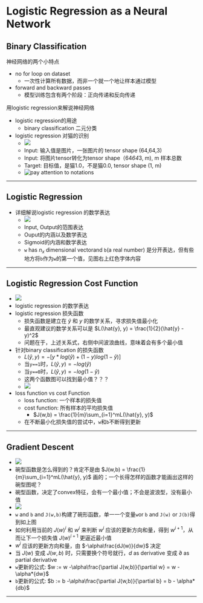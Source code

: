 # Logistic Regression as a Neural Network

## Binary Classification

神经网络的两个小特点
- no for loop on dataset
	- 一次性计算所有数据，而非一个就一个地让样本通过模型
- forward and backward passes
	- 模型训练包含有两个阶段：正向传递和反向传递

用logistic regression来解说神经网络
- logistic regression的用途
	- binary classification 二元分类
- logistic regression 对猫的识别
	- ![][image1]
	- Input: 输入值是图片，一张图片的 tensor shape (64,64,3)
	- Input: 将图片tensor转化为tensor shape（64*64*3, m), m 样本总数
	- Target: 目标值，是猫1.0，不是猫0.0, tensor shape (1, m)
	- ![pay attention to notations][image2]
----

## Logistic Regression
- 详细解说logistic regression 的数学表达
	- ![][image3]
	- Input, Output的范围表达
	- Ouput的内涵以及数学表达
	- Sigmoid的内涵和数学表达
	- `w` has $n_x$ dimensional vectorand `b`(a real number) 是分开表达，但有些地方将`b`作为`w`的第一个值，见图右上红色字体内容

---

## Logistic Regression Cost Function
- ![][image4]
- logistic regression 的数学表达
- logistic regression 损失函数
	- 损失函数是建立在 $\hat{y}$ 和 $y$ 的数学关系，寻求损失值最小化
	- 最直观建议的数学关系可以是 $L(\hat{y}, y) = \frac{1}{2}(\hat{y} - y)^2$
	- 问题在于，上述关系式，右侧中间波浪曲线，意味着会有多个最小值
- 针对binary classification 的损失函数
	- $L(\hat{y}, y) = -[y*log(\hat{y}) + (1-y)log(1-\hat{y})]$
	- 当`y==1`时，$L(\hat{y}, y) = -log(\hat{y})$
	- 当`y==0`时，$L(\hat{y}, y) = -log(1-\hat{y})$
	- 这两个函数图可以找到最小值？？？
	- ![][image5]
- loss function vs cost Function
	- loss function: 一个样本的损失值
	- cost function: 所有样本的平均损失值
		- $J(w,b) = \frac{1}{m}\sum_{i=1}^mL(\hat{y}, y)$
	- 在不断最小化损失值的尝试中，`w`和`b`不断得到更新

---

## Gradient Descent
- ![][image6]
- 碗型函数是怎么得到的？肯定不是由 $J(w,b) = \frac{1}{m}\sum_{i=1}^mL(\hat{y}, y)$ 画的；一个长得怎样的函数才能画出这样的碗型图呢？
- 碗型函数，决定了convex特征，会有一个最小值；不会是波浪型，没有最小值
- ![][image7]
- `w` and `b` and `J(w,b)`构建了碗形函数，单一一个变量`w`or `b` and `J(w)` or `J(b)`得到如上图
- 如何利用当前的 $J(w)^{i}$ 和 $w^{i}$ 来判断 $w^{i}$ 应该的更新方向和量，得到 $w^{i+1}$，从而让下一个损失值 $J(w)^{i+1}$ 更逼近最小值
- $w^{i}$ 应该的更新方向和量，由 $-\alpha\frac{dJ(w)}{dw}$ 决定
- 当 $J(w)$ 变成 $J(w,b)$ 时，只需要换个符号就行，$d$ as derivative 变成 $\partial$ as partial derivative
- `w`更新的公式: $w := w -\alpha\frac{\partial J(w,b)}{\partial w} = w - \alpha*{dw}$
- `b`更新的公式: $b := b -\alpha\frac{\partial J(w,b)}{\partial b} = b - \alpha*{db}$

---

## 


[image1]: https://lh3.googleusercontent.com/KqzCHNE4GoH-8Mgqdh7Y6PQkkR0xDcLyFvZbMTHX8cSDTmHB-0efMYrQe2njCjvGaP86tyZ8s2q3XnQ3nsPp9laAt7YgYpCONNkVm__m6mY_fjquRPFbFNn33hyHxu5m_vw1DYhXCWXrVBnjF8Fgdc4f7zOJATLkWnwjOy-2dqrfbc4u20s6L0H5JleMbThY7iZW2QG_PPqDkIgG0qg4F9GdybM-Ku1O_feYYzHFuieCWci4gV4qFjJmuPx4Y9eAq1P7bUx39_ht6BrNIhy02qDDr4vxWSvI7xzoZdR-HVJhkZrqJWidVrwAAIifMITCTLlB-aow1eB6cSSmCrF2227FklG2xUE8Sw2P6CU1qohuFw4hj5IbUVBfmGXPX_2Gmk61CuJYWUx2eFA5iUE3KnhzwPabhl7enmJmQrTR-l6FDa4Kf5g5zw51Ef7MUuKQNf1F_O4ZZmgh-uPgT93AQx0-G8dPp9Bw6uaXbGkw1XfXQ3XuYDN54uD0stA0Jtj_H9hWLDOeunfOBrbeK7XakoGBDQgvs1jGrpfsBlkqHt-LrVIAUnKqMu8mMIqpjRDvWYvqbHVrZ4qsqexRd3lpasfF3F06g1k44pLg1yYNrtU22uWcvulqF3eu=w1900-h1032-no
[image2]: https://lh3.googleusercontent.com/czHGUpQPJZuJYckHZIyBijbxONm0J9UIfwTls8NnYFib8tnD0Dtfz0IHisZ3lGrjUb63PWU1s4DoJhnYFsquI6R5T2ak9wIsI0ALG5xtIwPhY4bYdV20A5W2gAS7gS-3owM99rR2QZ2qzsmIXTr4sldRT-v9cdt6CYQXTkmEo0CecxnuqgWkb-uNP5TJ0JrT5_eEhwRBeHIsB91bNW7g-1tcdB_tCWfBWjrP_exfhJqrp0EluONR7TLaaiFfjhklEQxYSM3MQS9jj9osoULGT48p-sqj9nbuHWBdEZy2XMjjhfxwyL2DjDcJyHyxCw_DVeC_jI9U-9JP_vlgNCO_w4fh9CNfbHFKwmBARehS_DyCDHEJm1najTQVg_woADiVORgZ8W5zP0lnlJKDtvrh35jmctw6CKbBfft_UjqDBb7XWnb_gvIkmHWC_4YU2AKfXb6nF4OJ5-OmKH_gfe6NhQ5AjR9sXI_se7nWKxSNlAdQQGT5bue_-vI5hgm_--Ckqw4jBOY4MVsz4HmJoKuk6xIKpmA1lk6up6YWfRHttCGLtMlC6EezcU8YSPNJCoWXUw2nG9oo6gK1NMQbgCX0TuxHDUCi1WuAAkFUh-d_e_5e8G1gW3GG2C8H=w1760-h978-no
[image3]: https://lh3.googleusercontent.com/U3h9Ymvloex2Y9fXAdSWBjfFjXsLEHFhf189BkYizOryDNsdpLdKRrzLX4ZkWYHBQEoKJvK67cKvEI9MFOnitzYqfTtWOSCWoptYEAI3HgOK6j8HmCVHOw7iciIRrn-1m0HzJTbVb58NFJtYeAnPSo65lXl_PEDZqWf81UpU9B8jyiBQ7vcm0ixTFUE9MF2q7aVJpRn3hnfRJa1b-0-3rmgBH2kfHfrkENa6WuZzIofJp7d50zIOcJfScpDXfowx4IABPRQiax0yK8Ohrhx-Rj4L-9xC3Bk9AsuzlnPu0nBf3S8P-ZKAnzr1XhIDvr7pmzlp0mxUZAnglFTrvlm0dOL_y0pOx0Y3cYBtnwcEHEhD3TAwQPwtPImMKiyE425K3yZ2CAeo7tiGXd5vnfFEufRl-ld831nWoy1Cju0774A_lwcTyH4jcDxV17HCTNNyDfB_NrCiYfNy0spDOUb8VxYVEg2w2nSRKwVpWV8ncy0YHKrBwnJnbTbRL01w6Tpm8KXTeYc6Xxt_cIYSK1THz2WwPx1xBZJzwpn_oZHJghVuf7hnnBZNspARCV00Cpt_N-kelwiPPHvtJznT95ouAhwxXx6QxXxM7UyksCuB0hODF6WNWv29ThoK=w2094-h1224-no
[image4]: https://lh3.googleusercontent.com/DrBLbnF0qSP4XzAd2AMPpZ3eyiNVTNAj0SipdzeR37uy3VDJChbu4Po1nT66_5aDjQpUD0PRVLVmHPL7TIXtD32VE_vwmv4rI2MmSEuTk-upbhnvGERNHZ8oxSMk4wvkYZrJ61TKcGSPup45xemRDQoLSWFH13aBAwdL0ZgkXNa-t0AU7Sr2kNEpcjeYnJ7SvaZCWJmTtY26oapUs1YFbJ4dtb3PU5qcn-PezH6lD-bROu71GLBw_r7e_9mp4pKYBrqYejG99uwAhe-5SOVWV9IhCY2HsTPY_hvoBYSiYAjBEa-2Nd9Q1yeKnEa8hKhgfBDNrmK_oGy2Yylrco0XhFvvBpW2t5xdGWWb87GGSpNuf81sQutFpVkzXk7YvGGYg9h0atKnIv9wA9RZOXfQQlj28p4XCtQ7wMXOnyJLb8AkmWsCs9BmZjj_lTB8fwdNg9uHoQsil17Dajmc0tbFycVHGVCcrRDmmSwVNwbs7O-zae5DIgbDHIuXNHyQCk-6wWcM5vOyHnQxbbGDGFWBl4BrpBNAfyYAx64R1Zj3kY1RwbXrWeLHgIvL-7xDNy4jQXlD3S7mt5ZB3u-xPyfn_GZK5UHvmPZBXIlHMPASlYWmI2DCMBfAL5Yw=w1918-h996-no
[image5]: https://lh3.googleusercontent.com/o7FZdccz5FzTEb_W5kw6oLnq6x-nOz61paXKEqGoZ36r_eCaLIQRjY8o51okupX9vtY8AE0TXGZSmAfN6u3gin35vbEQV-8Ij28ih9mfmvALP6d8mOCF-nlFfaBwx4nuAtmzU_Y3zAeTa5qyrZD7W-PwaBlm9KNou_aLnIyTcJOqySkVP1k41BG97-nQlucHrMDMqeJ21vsRqKb8lmtSOheJOgIND_AN6L1c-nlnaQMUjq16sUnu29MBuqBkFQoOlD75XAU6IofURaVjxgUqN-A3rXuQQEZFS1rI8ISucaA8KmBq0hMeEjZtZj65dZPvmSRYcWVK_zbzxM4r1qBIRYTAFWfRgHKIrupQ0WMAsvWnyVjHNB_EJDDTy831N-PzwIHPJCgB4velciTKdXPiwLYaGBSX95gh7O384OjwU9DRMMPi32KKSa-ebiN36fQps5VSM5mFRiAvvFZJgAGg67iHs0cPm5p8VtZknMeE8WUEfBDRcFJnKv8xPIKk3QvlwVA1HVdyq9fKDfFh_inDZMBinE_2ySQVqIupjfIHR21yZzZVFZ8gmhaoIqupxqSmB06Z7fWz-9rEFwhEiUOiD_0vsZzuFKr28Wq43XQhlb6zQloD3UJj_Oal=w2090-h542-no
[image6]: https://lh3.googleusercontent.com/ZBqjR9tg54EdEw1iF98ujFqsYDy93_H4fc3AhXUSO0E5a8q9ZIXN-exjtkcQXg-HLmY_NxloCC90OMPrq_bsNWj2O11NpxyWOta7GEl9myWZ3vvDC8xvh2TZz73WHfM6WX9W_oVM5R0B7NaO0PWH2mCWTxPcOHHiFxxcy1lv9SXr8rbpc_frK6pXl7ZL7Qp6zeiubUYY2rryBKpFeFwxc-9AC_ULl5t52bt7gGpZcc2vZ0-kKt5ooaqmX6kQG8r2c9nB-i87_xZh1H5cT2pcuFG9DN5dlO8aoNmGFFLPL1A3dflQDbD-nzgBvIGiHnlM7G2ZM-h7_ICpVt2IwPui9pCwlsNqcDwHnaLDZ3gCyf4_2aPONaR4GIDCtSNWGw5VhMgDO7vL_D3XhsBWYlVS2E_qBXlWkGrOJ7XfPOmxiuDwWTRmYrOqPBe0_EEh0G27pO_e95nr7FMAt0AMXq6lK4fMaORARrAp_QXVRDsVoxovA7Cz0o0PvCdjPKdeygY5etqDwf26_6vsROwZ5Ex_vRjOCaB0HBRL4xqs5sa2yJU3GAA3J1y_YI5U_ffXhKEKSucOWmj8m_xKI5afsZOjP0GKRVOy36nmp59H48eA3qgMzsfeWM-QUURZ=w1914-h958-no
[image7]: https://lh3.googleusercontent.com/y_J_yslGvUEhnDzf0RtQ4zFXrlWG427hUzNL5F1b2WCASmkD1I0NhYXKaDwgt4q2lGT3s0l4IRetZiS4sGCP-layErG7Cldf1ZVe54yjbh_r0Stv58g1ndnq1N6bHpVyeqbCReR3BqX7Y0skmdpxhroB-mP1iNxLQ7zroG7lMDE0DR76KjE95FxokVFqF4lMaNkj0vpSJ974rhjRY7h2M47vdmcL4b4AmK-ygwjr6zXiQUaVRjO_en8GL3AXQtuOr4Sj6iRGqGiYl8uD7KI--t5pqCiudfqnCTzcoXkGIRV1CXkz-8pHEzMfvFCT5BUOodECOEYlRIBWoem9Jxg6Xsh9O08jS6euISCBNS-5jiujN3yWeYscPS-YfZmb_nYidqkTAP8IvIe5-6mAT83FkryJV4o47nnDlrTCb9r91yjqBSsAqO6UhMMsJzTLIUwRZncN9r771dQ2_heASPPQeJzfnC_poENDK3e-mpJ3DV56DSgdMStZOINPM-MnkTCwc7rdNlgoeRQ1BR5P0JH4-1deQtdFG0FjuUpyMeCIyINkvIjpvBn4aXvZuhrasVZOfkYSjkQ_NInBUHzzUTwdEiJYLBAketVYYFx5h-mWy7nmEeyKcN0AYy3a=w584-h322-no
